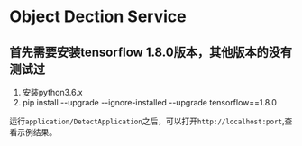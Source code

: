 # Object Dection Service

## 首先需要安装tensorflow 1.8.0版本，其他版本的没有测试过

1. 安装python3.6.x
2. pip install --upgrade --ignore-installed  --upgrade tensorflow==1.8.0

运行`application/DetectApplication`之后，可以打开`http://localhost:port`,查看示例结果。